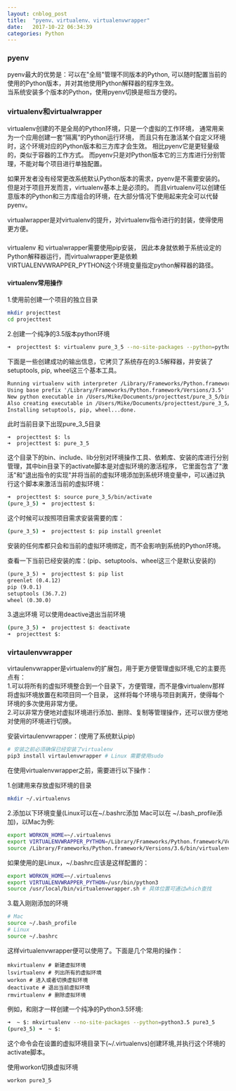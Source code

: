 ```yaml
---
layout: cnblog_post
title:  "pyenv、virtualenv、virtualenvwrapper"
date:   2017-10-22 06:34:39
categories: Python
---
```


<h3 id="anchor1_0">pyenv</h3>
pyenv最大的优势是：可以在"全局"管理不同版本的Python,
可以随时配置当前的使用的Python版本，并对其他使用Python解释器的程序生效。<br>
当系统安装多个版本的Python，使用pyenv切换是相当方便的。

<h3 id="anchor2_0">virtualenv和virtualwrapper</h3>
virtualenv创建的不是全局的Python环境，只是一个虚拟的工作环境，
通常用来为一个应用创建一套“隔离”的Python运行环境，
而且只有在激活某个自定义环境时，这个环境对应的Python版本和三方库才会生效。
相比pyenv它是更轻量级的，类似于容器的工作方式。
而pyenv只是对Python版本它的三方库进行分别管理，不能对每个项目进行单独配置。

如果开发者没有经常更改系统默认Python版本的需求，pyenv是不需要安装的。
但是对于项目开发而言，virtualenv基本上是必须的。
而且virtualenv可以创建任意版本的Python和三方库组合的环境，在大部分情况下使用起来完全可以代替pyenv。

virtualwrapper是对virtualenv的提升，对virtualenv指令进行的封装，使得使用更方便。

<h5 id=""></h5>
virtualenv 和 virtualwrapper需要使用pip安装，
因此本身就依赖于系统设定的Python解释器运行，而virtualwrapper更是依赖
VIRTUALENVWRAPPER_PYTHON这个环境变量指定python解释器的路径。


<h4 id="anchor2_1">virtualenv常用操作</h4>
1.使用前创建一个项目的独立目录

```sh
mkdir projecttest
cd projecttest
```
2.创建一个纯净的3.5版本python环境

```sh
➜  projecttest $: virtualenv pure_3_5 --no-site-packages --python=python3.5
```

下面是一些创建成功的输出信息，它拷贝了系统存在的3.5解释器，并安装了setuptools, pip, wheel这三个基本工具。

```txt
Running virtualenv with interpreter /Library/Frameworks/Python.framework/Versions/3.5/bin/python3.5
Using base prefix '/Library/Frameworks/Python.framework/Versions/3.5'
New python executable in /Users/Mike/Documents/projecttest/pure_3_5/bin/python3.5
Also creating executable in /Users/Mike/Documents/projecttest/pure_3_5/bin/python
Installing setuptools, pip, wheel...done.
```

此时当前目录下出现pure_3_5目录

```
➜  projecttest $: ls
➜  projecttest $: pure_3_5
```
这个目录下的bin、include、lib分别对环境操作工具、依赖库、安装的库进行分别管理，其中bin目录下的activate脚本是对虚拟环境的激活程序，
它里面包含了"激活"和"退出指令的实现"并将当前的虚拟环境添加到系统环境变量中，可以通过执行这个脚本来激活当前的虚拟环境：

```sh
➜  projecttest $: source pure_3_5/bin/activate
(pure_3_5) ➜  projecttest $:
```

这个时候可以按照项目需求安装需要的库：

```sh
(pure_3_5) ➜  projecttest $: pip install greenlet
```
安装的任何库都只会和当前的虚拟环境绑定，而不会影响到系统的Python环境。

查看一下当前已经安装的库：(pip、setuptools、wheel这三个是默认安装的)

```txt
(pure_3_5) ➜  projecttest $: pip list
greenlet (0.4.12)
pip (9.0.1)
setuptools (36.7.2)
wheel (0.30.0)
```

3.退出环境
可以使用deactive退出当前环境

```sh
(pure_3_5) ➜  projecttest $: deactivate
➜  projecttest $:
```


<h3 id="anchor3_0">virtaulenvwrapper</h3>
virtaulenvwrapper是virtualenv的扩展包，用于更方便管理虚拟环境,它的主要亮点有：<br>
1.可以将所有的虚拟环境整合到一个目录下，方便管理，而不是像virtualenv那样将虚拟环境放置在和项目同一个目录，
这样将每个环境与项目剥离开，使得每个环境的多次使用非常方便。<br>
2.可以非常方便地对虚拟环境进行添加、删除、复制等管理操作，还可以很方便地对使用的环境进行切换。

安装virtaulenvwrapper：(使用了系统默认pip)

```sh
# 安装之前必须确保已经安装了virtualenv
pip3 install virtaulenvwrapper # Linux 需要使用sudo 
```

在使用virtualenvwrapper之前，需要进行以下操作：

1.创建用来存放虚拟环境的目录

```sh
mkdir ~/.virtualenvs
```

2.添加以下环境变量(Linux可以在~/.bashrc添加 Mac可以在 ~/.bash_profile添加)，以Mac为例:

```sh
export WORKON_HOME=~/.virtualenvs
export VIRTUALENVWRAPPER_PYTHON=/Library/Frameworks/Python.framework/Versions/3.6/bin/python3
source /Library/Frameworks/Python.framework/Versions/3.6/bin/virtualenvwrapper.sh
```
如果使用的是Linux，~/.bashrc应该是这样配置的：

```sh
export WORKON_HOME=~/.virtualenvs
export VIRTUALENVWRAPPER_PYTHON=/usr/bin/python3
source /usr/local/bin/virtualenvwrapper.sh # 具体位置可通过which查找
```

3.载入刚刚添加的环境

```sh
# Mac
source ~/.bash_profile
# Linux
source ~/.bashrc
```

这样virtualenvwrapper便可以使用了。下面是几个常用的操作：

```
mkvirtualenv # 新建虚拟环境
lsvirtualenv # 列出所有的虚拟环境
workon # 进入或者切换虚拟环境
deactivate # 退出当前虚拟环境
rmvirtualenv # 删除虚拟环境
```

例如，和刚才一样创建一个纯净的Python3.5环境:

```sh
➜  ~ $: mkvirtualenv --no-site-packages --python=python3.5 pure3_5
(pure3_5) ➜  ~ $:
```
这个命令会在设置的虚拟环境目录下(~/.virtualenvs)创建环境,并执行这个环境的activate脚本。

使用workon切换虚拟环境

```
workon pure3_5
```
